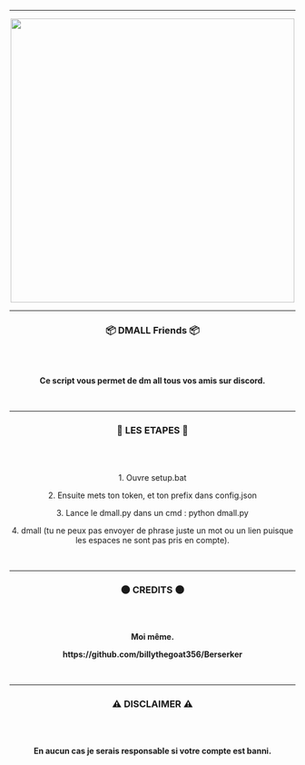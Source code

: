 -----

<p align="center">
<img src="https://c.tenor.com/KO6BR15mTv0AAAAC/anime.gif", width="500", height="500">
</p>

-----

### <p align="center">📦 DMALL Friends 📦</p>

<br><br>
<p align="center">
<strong>
Ce script vous permet de dm all tous vos amis sur discord.
<br>
</strong>
</p>
<br>

-----

### <p align="center">**📒 LES ETAPES 📒**</p>

<br><br>
<p align="center">
1. Ouvre setup.bat
<p align="center">
2. Ensuite mets ton token, et ton prefix dans config.json
<p align="center">
3. Lance le dmall.py dans un cmd : python dmall.py
<p align="center">
4. <ton_prefix>dmall <le message que tu veux envoyer> (tu ne peux pas envoyer de phrase juste un mot ou un lien puisque les espaces ne sont pas pris en compte).
<br>
</p>
<br>

-----

### <p align="center">**🌑 CREDITS 🌑**</p>

<br><br>
<p align="center">
<strong>
Moi même.
<p align="center">
https://github.com/billythegoat356/Berserker
<br>
</strong>
</p>
<br>

-----

### <p align="center">**⚠ DISCLAIMER ⚠**</p>

<br><br>
<p align="center">
<strong>
En aucun cas je serais responsable si votre compte est banni.
<br>
</strong>
</p>
<br>
